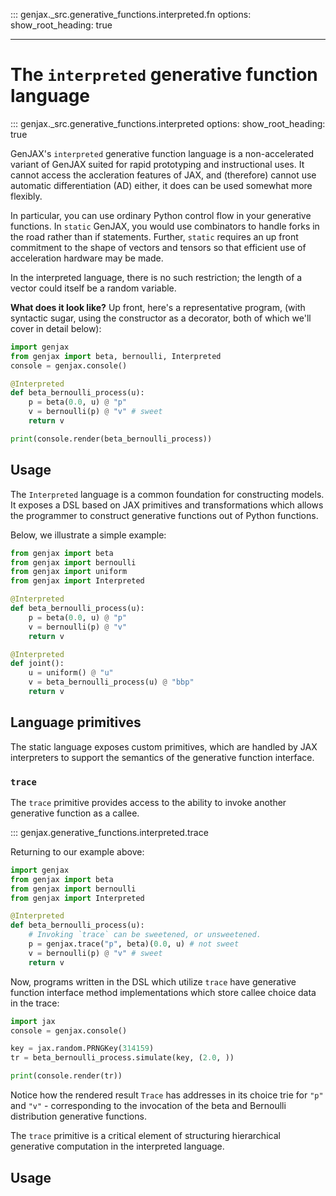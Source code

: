 ::: genjax._src.generative_functions.interpreted.fn
    options:
      show_root_heading: true

---
# The `interpreted` generative function language

::: genjax._src.generative_functions.interpreted
    options:
      show_root_heading: true

GenJAX's `interpreted` generative function language is a non-accelerated variant of GenJAX
suited for rapid prototyping and instructional uses. It cannot access the accleration
features of JAX, and (therefore) cannot use automatic differentiation (AD) either, it
does can be used somewhat more flexibly.

In particular, you can use ordinary Python control flow in your generative functions.
In `static` GenJAX, you would use combinators to handle forks in the road rather than
if statements. Further, `static` requires an up front commitment to the shape of vectors
and tensors so that efficient use of acceleration hardware may be made.

In the interpreted language, there is no such restriction; the length of a vector
could itself be a random variable.

**What does it look like?**
Up front, here's a representative program, (with syntactic sugar, using the constructor as a decorator, both of which we'll cover in detail below):

```python exec="yes" source="tabbed-left" session="ex-trace"
import genjax
from genjax import beta, bernoulli, Interpreted
console = genjax.console()

@Interpreted
def beta_bernoulli_process(u):
    p = beta(0.0, u) @ "p"
    v = bernoulli(p) @ "v" # sweet
    return v

print(console.render(beta_bernoulli_process))
```

## Usage

The `Interpreted` language is a common foundation for constructing models. It exposes a DSL based on JAX primitives and transformations which allows the programmer to construct generative functions out of Python functions.

Below, we illustrate a simple example:

```python
from genjax import beta
from genjax import bernoulli
from genjax import uniform
from genjax import Interpreted

@Interpreted
def beta_bernoulli_process(u):
    p = beta(0.0, u) @ "p"
    v = bernoulli(p) @ "v"
    return v

@Interpreted
def joint():
    u = uniform() @ "u"
    v = beta_bernoulli_process(u) @ "bbp"
    return v
```

## Language primitives

The static language exposes custom primitives, which are handled by JAX interpreters to support the semantics of the generative function interface.

### `trace`

The `trace` primitive provides access to the ability to invoke another generative function as a callee.

::: genjax.generative_functions.interpreted.trace

Returning to our example above:


```python exec="yes" source="tabbed-left" session="ex-trace"
import genjax
from genjax import beta
from genjax import bernoulli
from genjax import Interpreted

@Interpreted
def beta_bernoulli_process(u):
    # Invoking `trace` can be sweetened, or unsweetened.
    p = genjax.trace("p", beta)(0.0, u) # not sweet
    v = bernoulli(p) @ "v" # sweet
    return v
```

Now, programs written in the DSL which utilize `trace` have generative function interface method implementations which store callee choice data in the trace:

```python exec="yes" source="tabbed-left" session="ex-trace"
import jax
console = genjax.console()

key = jax.random.PRNGKey(314159)
tr = beta_bernoulli_process.simulate(key, (2.0, ))

print(console.render(tr))
```

Notice how the rendered result `Trace` has addresses in its choice trie for `"p"` and `"v"` - corresponding to the invocation of the beta and Bernoulli distribution generative functions.

The `trace` primitive is a critical element of structuring hierarchical generative computation in the interpreted language.

## Usage
